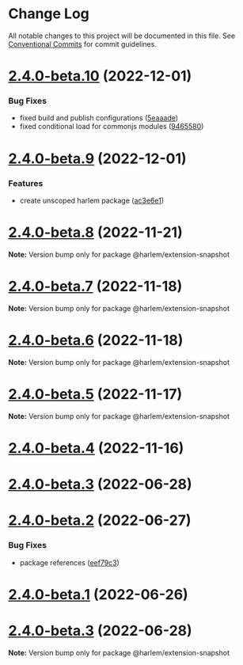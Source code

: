 # Change Log

All notable changes to this project will be documented in this file.
See [Conventional Commits](https://conventionalcommits.org) for commit guidelines.

# [2.4.0-beta.10](https://github.com/andrewcourtice/harlem/compare/v2.4.0-beta.9...v2.4.0-beta.10) (2022-12-01)


### Bug Fixes

* fixed build and publish configurations ([5eaaade](https://github.com/andrewcourtice/harlem/commit/5eaaade55be2658335ba6baa699a05ec41eb26d0))
* fixed conditional load for commonjs modules ([9465580](https://github.com/andrewcourtice/harlem/commit/946558024c971e49d07edccff3257fd4f8ff83e2))





# [2.4.0-beta.9](https://github.com/andrewcourtice/harlem/compare/v2.4.0-beta.8...v2.4.0-beta.9) (2022-12-01)


### Features

* create unscoped harlem package ([ac3e6e1](https://github.com/andrewcourtice/harlem/commit/ac3e6e1cdadd6b5628ff673f6698f90f5c2db2f3))





# [2.4.0-beta.8](https://github.com/andrewcourtice/harlem/compare/v2.4.0-beta.7...v2.4.0-beta.8) (2022-11-21)

**Note:** Version bump only for package @harlem/extension-snapshot





# [2.4.0-beta.7](https://github.com/andrewcourtice/harlem/compare/v2.4.0-beta.6...v2.4.0-beta.7) (2022-11-18)

**Note:** Version bump only for package @harlem/extension-snapshot





# [2.4.0-beta.6](https://github.com/andrewcourtice/harlem/compare/v2.4.0-beta.5...v2.4.0-beta.6) (2022-11-18)

**Note:** Version bump only for package @harlem/extension-snapshot





# [2.4.0-beta.5](https://github.com/andrewcourtice/harlem/compare/v2.4.0-beta.4...v2.4.0-beta.5) (2022-11-17)

**Note:** Version bump only for package @harlem/extension-snapshot





# [2.4.0-beta.4](https://github.com/andrewcourtice/harlem/compare/v2.3.9...v2.4.0-beta.4) (2022-11-16)



# [2.4.0-beta.3](https://github.com/andrewcourtice/harlem/compare/v2.4.0-beta.2...v2.4.0-beta.3) (2022-06-28)



# [2.4.0-beta.2](https://github.com/andrewcourtice/harlem/compare/v2.4.0-beta.1...v2.4.0-beta.2) (2022-06-27)


### Bug Fixes

* package references ([eef79c3](https://github.com/andrewcourtice/harlem/commit/eef79c3f3cca5a50a36d56a218f22f2d45b42c7a))



# [2.4.0-beta.1](https://github.com/andrewcourtice/harlem/compare/v2.3.7...v2.4.0-beta.1) (2022-06-26)





# [2.4.0-beta.3](https://github.com/andrewcourtice/harlem/compare/v2.4.0-beta.2...v2.4.0-beta.3) (2022-06-28)

**Note:** Version bump only for package @harlem/extension-snapshot
